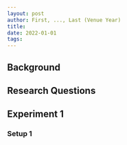 ```yaml
---
layout: post
author: First, ..., Last (Venue Year)
title: 
date: 2022-01-01
tags: 
---
```


## Background

## Research Questions

## Experiment 1

### Setup 1

